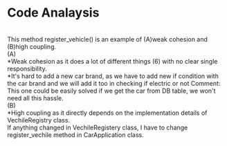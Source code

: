 # Code Analaysis
<br>
This method register_vehicle() is an example of (A)weak cohesion and (B)high coupling.<br>
    (A)<br>
        *Weak cohesion as it does a lot of different things (6) with no clear single responsibility.<br>
        *It's hard to add a new car brand, as we have to add new if condition with the car brand and we will add it too in checking if electric or not
        Comment: This one could be easily solved if we get the car from DB table, we won't need all this hassle. <br>
    (B)<br>
        *High coupling as it directly depends on the implementation details of VechileRegistry class.<br>
        If anything changed in VechileRegistery class, I have to change register_vechile method in CarApplication class.<br>
